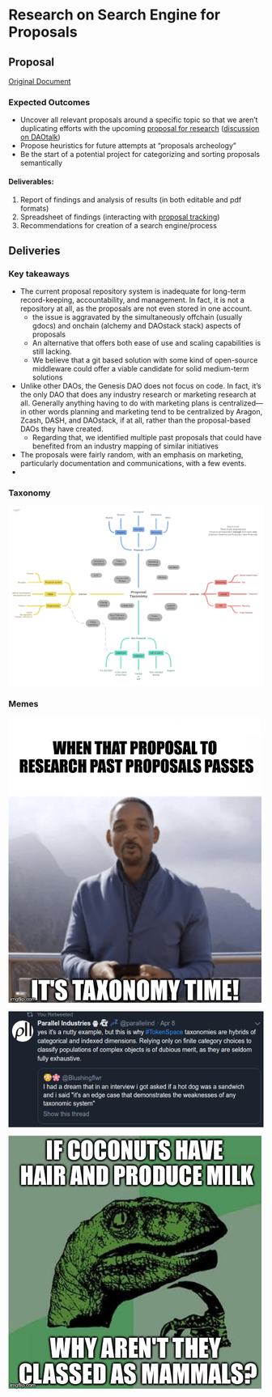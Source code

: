 # Research on Search Engine for Proposals

## Proposal

[Original Document](https://docs.google.com/document/d/1iw7BA5aIsjuHNxi9DeZyHtatLNPw5tYYrkfNARQmVK0/edit)

### Expected Outcomes 

* Uncover all relevant proposals around a specific topic so that we aren’t duplicating efforts with the upcoming [proposal for research](https://docs.google.com/spreadsheets/d/1pQrfzQMafzrsXt66ZzJBTjm20qeLXoUFX51ptRywLm4/edit#gid=1194219037) \([discussion on DAOtalk](https://daotalk.org/t/case-studies-decentralized-orgs-with-on-chain-governance/395)\)
* Propose heuristics for future attempts at “proposals archeology”
* Be the start of a potential project for categorizing and sorting proposals semantically  

#### Deliverables:

1. Report of findings and analysis of results \(in both editable and pdf formats\)
2. Spreadsheet of findings \(interacting with [proposal tracking](https://docs.google.com/spreadsheets/d/1FV8iz4ebZb4E3nXckzPsWy7IfhtsX3filkbX_gbPLNs/edit#gid=1899049180)\)
3. Recommendations for creation of a search engine/process

## Deliveries

### Key takeaways

* The current proposal repository system is inadequate for long-term record-keeping, accountability, and management. In fact, it is not a repository at all, as the proposals are not even stored in one account.
  * the issue is aggravated by the simultaneously offchain \(usually gdocs\) and onchain \(alchemy and DAOstack stack\) aspects of proposals
  * An alternative that offers both ease of use and scaling capabilities is still lacking. 
  * We believe that a git based solution with some kind of open-source middleware could offer a viable candidate for solid medium-term solutions
* Unlike other DAOs, the Genesis DAO does not focus on code. In fact, it’s the only DAO that does any industry research or marketing research at all. Generally anything having to do with marketing plans is centralized—in other words planning and marketing tend to be centralized by Aragon, Zcash, DASH, and DAOstack, if at all, rather than the proposal-based DAOs they have created.
  * Regarding that, we identified multiple past proposals that could have benefited from an industry mapping of similar initiatives 
* The proposals were fairly random, with an emphasis on marketing, particularly documentation and communications, with a few events.
* 
### **Taxonomy**

![Give it a try!  Think of any proposal and Chose a correspondent \*\*retangle\*\* from each \*\*axis\*\* \(Internal x External and Financial x Non-Financial\)](../../.gitbook/assets/image.png)

### Memes

![](../../.gitbook/assets/2zuooy.jpg)

![](../../.gitbook/assets/image%20%282%29.png)

![](../../.gitbook/assets/image%20%281%29.png)

